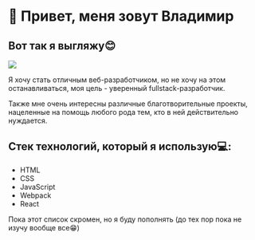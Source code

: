 
# 🚀 Привет, меня зовут Владимир

## Вот так я выгляжу😊

![](https://avatars.githubusercontent.com/u/90340914?v=4)

Я хочу стать отличным веб-разработчиком, 
но не хочу на этом останавливаться, моя 
цель - уверенный fullstack-разработчик.

Также мне очень интересны различные благотворительные проекты, нацеленные на помощь любого рода тем, кто в ней действительно нуждается.

## Стек технологий, который я использую💻:

* HTML
* CSS
* JavaScript
* Webpack
* React

Пока этот список скромен, но я буду пополнять (до тех пор пока не изучу вообще все😁)







  
